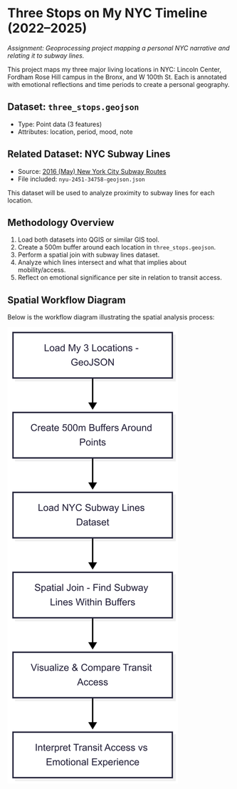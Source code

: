 # Three Stops on My NYC Timeline (2022–2025)

*Assignment: Geoprocessing project mapping a personal NYC narrative and relating it to subway lines.*

This project maps my three major living locations in NYC: Lincoln Center, Fordham Rose Hill campus in the Bronx, and W 100th St. Each is annotated with emotional reflections and time periods to create a personal geography.

## Dataset: `three_stops.geojson`

- Type: Point data (3 features)  
- Attributes: location, period, mood, note

## Related Dataset: NYC Subway Lines

- Source: [2016 (May) New York City Subway Routes](https://geo.nyu.edu/catalog/nyu-2451-34758)  
- File included: `nyu-2451-34758-geojson.json`

This dataset will be used to analyze proximity to subway lines for each location.

## Methodology Overview

1. Load both datasets into QGIS or similar GIS tool.  
2. Create a 500m buffer around each location in `three_stops.geojson`.  
3. Perform a spatial join with subway lines dataset.  
4. Analyze which lines intersect and what that implies about mobility/access.  
5. Reflect on emotional significance per site in relation to transit access.

## Spatial Workflow Diagram

Below is the workflow diagram illustrating the spatial analysis process:

![Spatial Workflow Diagram](workflow_diagram_mermaidchart.png)


